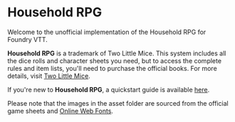 # Household RPG
Welcome to the unofficial implementation of the Household RPG for Foundry VTT.

**Household RPG** is a trademark of Two Little Mice. This system includes all the dice rolls and character sheets you need, but to access the complete rules and item lists, you'll need to purchase the official books. For more details, visit [Two Little Mice](https://twolittlemice.net/).

If you're new to **Household RPG**, a quickstart guide is available [here](https://www.drivethrurpg.com/en/product/421014/household-quickstart).

Please note that the images in the asset folder are sourced from the official game sheets and [Online Web Fonts](http://www.onlinewebfonts.com).
